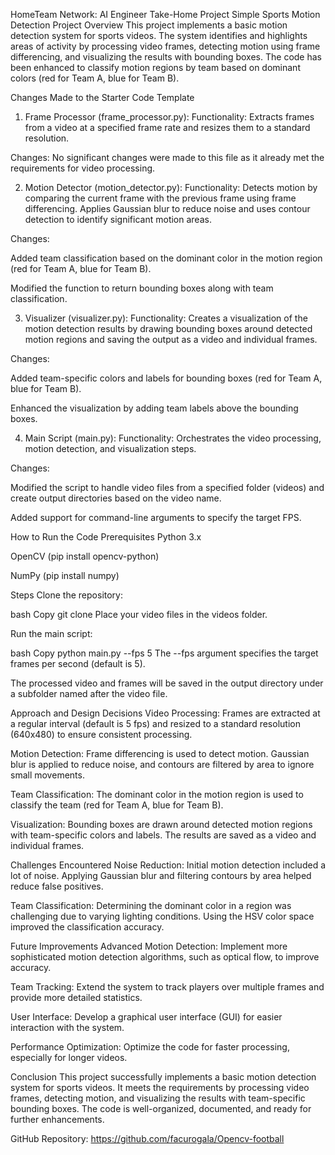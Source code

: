 HomeTeam Network: AI Engineer Take-Home Project
Simple Sports Motion Detection
Project Overview
This project implements a basic motion detection system for sports videos. The system identifies and highlights areas of activity by processing video frames, detecting motion using frame differencing, and visualizing the results with bounding boxes. The code has been enhanced to classify motion regions by team based on dominant colors (red for Team A, blue for Team B).

Changes Made to the Starter Code Template
1. Frame Processor (frame_processor.py):
Functionality: Extracts frames from a video at a specified frame rate and resizes them to a standard resolution.

Changes: No significant changes were made to this file as it already met the requirements for video processing.

2. Motion Detector (motion_detector.py):
Functionality: Detects motion by comparing the current frame with the previous frame using frame differencing. Applies Gaussian blur to reduce noise and uses contour detection to identify significant motion areas.

Changes:

Added team classification based on the dominant color in the motion region (red for Team A, blue for Team B).

Modified the function to return bounding boxes along with team classification.

3. Visualizer (visualizer.py):
Functionality: Creates a visualization of the motion detection results by drawing bounding boxes around detected motion regions and saving the output as a video and individual frames.

Changes:

Added team-specific colors and labels for bounding boxes (red for Team A, blue for Team B).

Enhanced the visualization by adding team labels above the bounding boxes.

4. Main Script (main.py):
Functionality: Orchestrates the video processing, motion detection, and visualization steps.

Changes:

Modified the script to handle video files from a specified folder (videos) and create output directories based on the video name.

Added support for command-line arguments to specify the target FPS.

How to Run the Code
Prerequisites
Python 3.x

OpenCV (pip install opencv-python)

NumPy (pip install numpy)

Steps
Clone the repository:

bash
Copy
git clone <repository-url>
Place your video files in the videos folder.

Run the main script:

bash
Copy
python main.py --fps 5
The --fps argument specifies the target frames per second (default is 5).

The processed video and frames will be saved in the output directory under a subfolder named after the video file.

Approach and Design Decisions
Video Processing: Frames are extracted at a regular interval (default is 5 fps) and resized to a standard resolution (640x480) to ensure consistent processing.

Motion Detection: Frame differencing is used to detect motion. Gaussian blur is applied to reduce noise, and contours are filtered by area to ignore small movements.

Team Classification: The dominant color in the motion region is used to classify the team (red for Team A, blue for Team B).

Visualization: Bounding boxes are drawn around detected motion regions with team-specific colors and labels. The results are saved as a video and individual frames.

Challenges Encountered
Noise Reduction: Initial motion detection included a lot of noise. Applying Gaussian blur and filtering contours by area helped reduce false positives.

Team Classification: Determining the dominant color in a region was challenging due to varying lighting conditions. Using the HSV color space improved the classification accuracy.

Future Improvements
Advanced Motion Detection: Implement more sophisticated motion detection algorithms, such as optical flow, to improve accuracy.

Team Tracking: Extend the system to track players over multiple frames and provide more detailed statistics.

User Interface: Develop a graphical user interface (GUI) for easier interaction with the system.

Performance Optimization: Optimize the code for faster processing, especially for longer videos.

Conclusion
This project successfully implements a basic motion detection system for sports videos. It meets the requirements by processing video frames, detecting motion, and visualizing the results with team-specific bounding boxes. The code is well-organized, documented, and ready for further enhancements.


GitHub Repository: https://github.com/facurogala/Opencv-football

